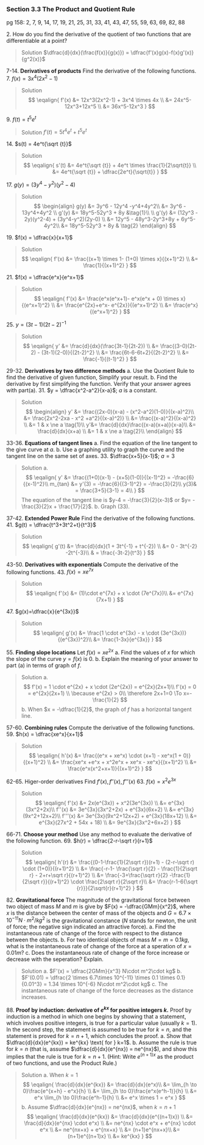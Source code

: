 ### Section 3.3 The Product and Quotient Rule
pg 158: 2, 7, 9, 14, 17, 19, 21, 25, 31, 33, 41, 43, 47, 55, 59, 63, 69, 82, 88

2\. How do you find the derivative of the quotient of two functions that are differentiable at a point?
>Solution
$\dfrac{d}{dx}(\frac{f(x)}{g(x)}) = \dfrac{f'(x)g(x)-f(x)g'(x)}{g^2(x)}$

7-14\. **Derivatives of products** Find the derivative of the following functions.
7\. $f(x) = 3x^4(2x^2-1)$
>Solution
$$
\eqalign{
f'(x) &= 12x^3(2x^2-1) + 3x^4 \times 4x \\
&= 24x^5-12x^3+12x^5 \\
&= 36x^5-12x^3
}
$$

9\. $f(t) = t^5e^t$
>Solution
$f'(t) = 5t^4e^t + t^5e^t$

14\. $s(t) = 4e^t{\sqrt {t}}$
>Solution
$$
\eqalign{
s'(t) &= 4e^t{\sqrt {t}} + 4e^t \times \frac{1}{2\sqrt{t}} \\
&= 4e^t{\sqrt {t}} + \dfrac{2e^t}{\sqrt{t}}
}
$$

17\. $g(y) = (3y^4-y^2)(y^2-4)$
>Solution
$$
\begin{align}
g(y) &= 3y^6 - 12y^4 -y^4+4y^2\\
&= 3y^6 - 13y^4+4y^2 \\
g'(y) &= 18y^5-52y^3 + 8y  &\tag{1}\\
\\
g'(y) &= (12y^3 - 2y)(y^2-4)  + (3y^4-y^2)(2y-0) \\
&= 12y^5 - 48y^3-2y^3+8y + 6y^5-4y^2\\
&= 18y^5-52y^3 + 8y & \tag{2}
\end{align}
$$

19\. $f(x) =  \dfrac{x}{x+1}$
>Solution
$$
\eqalign{
f'(x) &= \frac{(x+1) \times 1- (1+0) \times x}{(x+1)^2} \\
&= \frac{1}{(x+1)^2}
}
$$

21\. $f(x) = \dfrac{e^x}{e^x+1}$
>Solution
$$
\eqalign{
f'(x) &= \frac{e^x(e^x+1)- e^x(e^x + 0) \times x}{(e^x+1)^2} \\
&=  \frac{e^{2x}+e^x- e^{2x}}{(e^x+1)^2} \\
&= \frac{e^x}{(e^x+1)^2}
}
$$

25\. $y = (3t-1)(2t-2)^{-1}$
>Solution
$$
\eqalign{
y' &= \frac{d}{dx}(\frac{3t-1}{2t-2}) \\
&= \frac{(3-0)(2t-2) - (3t-1)(2-0)}{(2t-2)^2} \\
&= \frac{6t-6-6t+2}{(2t-2)^2} \\
&= \frac{-1}{(t-1)^2}
}
$$

29-32\. **Derivatives by two difference methods**
a. Use the Quotient Rule to find the derivative of given function, Simplify your result.
b. Find the derivative by first simplifying the function. Verify that your answer agrees with part(a).
31\. $y = \dfrac{x^2-a^2}{x-a}$;  $a$ is a constant.
>Solution
$$
\begin{align}
y' &= \frac{(2x-0)(x-a) - (x^2-a^2)(1-0)}{(x-a)^2}\\
&= \frac{2x^2-2xa - x^2 +a^2}{(x-a)^2)} \\
&= \frac{(x-a)^2}{(x-a)^2} \\
&= 1 & x \ne a \tag{1}\\
y'&= \frac{d}{dx}\frac{(x-a)(x+a)}{x-a}\\
&= \frac{d}{dx}(x+a) \\
&= 1 & x \ne a \tag{2}\\
\end{align}
$$

33-36\. **Equations of tangent lines**
a. Find the equation of the line tangent to the give curve at $a$.
b. Use a graphing utility to graph the curve and the tangent line on the same set of axes.
33\. $\dfrac{x+5}{x-1}$; $a=3$
>Solution
a. $$
\eqalign{
y' &= \frac{(1+0)(x-1) - (x+5)(1-0)}{(x-1)^2} = -\frac{6}{(x-1)^2}\\
m_{tan} &= y'(3) = -\frac{6}{(3-1)^2} = -\frac{3}{2}\\
y(3)& = \frac{3+5}{3-1} = 4\\
}
$$
The equation of the tangent line is $y-4 = -\frac{3}{2}(x-3)$ or $y= -\frac{3}{2}x + \frac{17}{2}$.
b. Graph (33).

37-42\. **Extended Power Rule** Find the derivative of the following functions.
41\. $g(t) = \dfrac{t^3+3t^2+t}{t^3}$
>Solution
$$
\eqalign{
g'(t) &= \frac{d}{dx}(1 + 3t^{-1} + t^{-2}) \\
&= 0 - 3t^{-2} -2t^{-3}\\
& = \frac{-3t-2}{t^3}
}
$$

43-50\. **Derivatives with exponentials** Compute the derivative of the following functions.
43\. $f(x) = xe^{7x}$
>Solution
$$
\eqalign{
f'(x) &= (1)\cdot e^{7x} + x \cdot (7e^{7x})\\
&= e^{7x}(7x+1)
}
$$

47\. $g(x)=\dfrac{x}{e^{3x}}$
>Solution
$$
\eqalign{
g'(x) &= \frac{1 \cdot e^{3x} - x \cdot (3e^{3x})}{(e^{3x})^2}\\
&= \frac{1-3x}{e^{3x}}
}
$$

55\. **Finding slope locations** Let $f(x) = xe^{2x}$
a. Find the values of $x$ for which the slope of the curve $y=f(x)$ is $0$.
b. Explain the meaning of your answer to part (a) in terms of graph of $f$.
>Solution
a. $$
f'(x) = 1 \cdot e^{2x} + x \cdot (2e^{2x}) = e^{2x}(2x+1)\\
f'(x) = 0 = e^{2x}(2x+1) \\
\because e^{2x} > 0\\
\therefore 2x+1=0 \To x=-\frac{1}{2}
$$
b. When $x = -\dfrac{1}{2}$, the graph of $f$ has a horizontal tangent line.

57-60\. **Combining rules** Compute the derivative of the following functions.
59\. $h(x) = \dfrac{xe^x}{x+1}$
>Solution
$$
\eqalign{
h'(x) &= \frac{(e^x + xe^x) \cdot (x+1) - xe^x(1 + 0)}{(x+1)^2} \\
&= \frac{xe^x +e^x + x^2e^x + xe^x - xe^x}{(x+1)^2} \\
&= \frac{e^x(x^2+x+1)}{(x+1)^2}
}
$$

62-65\. Higer-order derivatives Find $f'(x), f''(x), f'''(x)$
63\. $f(x) = x^2e^{3x}$
>Solution
$$
\eqalign{
f'(x) &= 2x(e^{3x}) + x^2(3e^{3x}) \\
&= e^{3x}(3x^2+2x)\\
f''(x) &= 3e^{3x}(3x^2+2x) + e^{3x}(6x+2) \\
&= e^{3x}(9x^2+12x+2)\\
f'''(x) &= 3e^{3x}(9x^2+12x+2) + e^{3x}(18x+12) \\
&= e^{3x}(27x^2 + 54x + 18) \\
&= 9e^{3x}(3x^2+6x+2)
}
$$

66-71\. **Choose your method** Use any method to evaluate the derivative of the following function.
69\. $h(r) = \dfrac{2-r-\sqrt r}{r+1}$
>Solution
$$
\eqalign{
h'(r) &= \frac{(0-1-\frac{1}{2\sqrt r})(r+1) - (2-r-\sqrt r) \cdot (1+0)}{(r+1)^2} \\
&= \frac{-r-1- \frac{\sqrt r}{2} - \frac{1}{2\sqrt r} - 2+r+\sqrt r}{(r+1)^2} \\
&= \frac{-3+\frac{\sqrt r}{2} -\frac{1}{2\sqrt r}}{(r+1)^2} \cdot \frac{2\sqrt r}{2\sqrt r}\\
&= \frac{r-1-6{\sqrt {r}}}{2\sqrt{r}(r+1)^2}
}
$$

82\. **Gravitational force** The magnitude of the gravitational force between two object of mass $M$ and $m$ is give by $F(x) = -\dfrac{GMm}{x^2}$, where $x$ is the distance between the center of mass of the objects and $G=6.7\times 10^{-11}N\cdot m^2/kg^2$ is the gravitational constance ($N$ stands for newton, the unit of force; the negative sign indicated an attractive force).
a. Find the instantaneous rate of change of the force with respect to the distance between the objects.
b. For two identical objects of mass $M=m=0.1kg$, what is the instantaneous rate of change of the force at a speration of $x=0.01m$?
c. Does the instantaneous rate of change of the force increase or decrease with the seperation? Explain.
>Solution
a. $F'(x) = \dfrac{2GMm}{x^3} N\cdot m^2\cdot kg$
b. $F'(0.01) = \dfrac{2 \times 6.7\times 10^{-11} \times 0.1 \times 0.1}{0.01^3} = 1.34 \times 10^{-6} N\cdot m^2\cdot kg$
c. The instantaneous rate of change of the force decreases as the distance increases.

88\. **Proof by induction: derivative of $e^{kx}$ for positive integers $k$.** Proof by induction is a method in which one begins by showing that a statement, which involves positive integers, is true for a particular value (usually $k=1$). In the second step, the statement is assumed to be true for $k=n$, and the statement is proved for $k=n+1$, which concludes the proof.
a. Show that $\dfrac{d}{dx}(e^{kx}) = ke^{kx} \text{ for } k=1$.
b. Assume the rule is true for $k=n$ (that is, assume $\dfrac{d}{dx}(e^{nx}) = ne^{nx}$), and show this implies that the rule is true for $k=n+1$. (Hint: Write $e^{(n+1)x}$ as the product of two functions, and use the Product Rule.)
>Solution
a. When $k=1$
$$
\eqalign{
\frac{d}{dx}(e^{kx}) &= \frac{d}{dx}(e^x)\\
&= \lim_{h \to 0}\frac{e^{x+h} - e^x}{h} \\
&= \lim_{h \to 0}\frac{e^x(e^h-1)}{h} \\
&= e^x \lim_{h \to 0}\frac{e^h-1}{h} \\
&= e^x \times 1 = e^x
}
$$
b. Assume $\dfrac{d}{dx}(e^{nx}) = ne^{nx}$, when $k=n+1$
$$
\eqalign{
\frac{d}{dx}(e^{kx}) &= \frac{d}{dx}(e^{(n+1)x}) \\
&= \frac{d}{dx}(e^{nx} \cdot e^x) \\
&= ne^{nx} \cdot e^x + e^{nx} \cdot e^x \\
&= ne^{nx+x} + e^{nx+x} \\
&= (n+1)e^{nx+x}\\
&= (n+1)e^{(n+1)x} \\
&= ke^{kx}
}
$$
